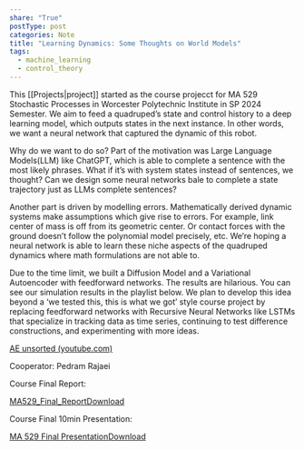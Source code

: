 ```yaml
---
share: "True"
postType: post
categories: Note
title: "Learning Dynamics: Some Thoughts on World Models"
tags:
  - machine_learning
  - control_theory
---
```


This [[Projects|project]] started as the course projecct for MA 529 Stochastic Processes in Worcester Polytechnic Institute in SP 2024 Semester. We aim to feed a quadruped’s state and control history to a deep learning model, which outputs states in the next instance. In other words, we want a neural network that captured the dynamic of this robot.

Why do we want to do so? Part of the motivation was Large Language Models(LLM) like ChatGPT, which is able to complete a sentence with the most likely phrases. What if it’s with system states instead of sentences, we thought? Can we design some neural networks bale to complete a state trajectory just as LLMs complete sentences?

Another part is driven by modelling errors. Mathematically derived dynamic systems make assumptions which give rise to errors. For example, link center of mass is off from its geometric center. Or contact forces with the ground doesn’t follow the polynomial model precisely, etc. We’re hoping a neural network is able to learn these niche aspects of the quadruped dynamics where math formulations are not able to.

Due to the time limit, we built a Diffusion Model and a Variational Autoencoder with feedforward networks. The results are hilarious. You can see our simulation results in the playlist below. We plan to develop this idea beyond a ‘we tested this, this is what we got’ style course project by replacing feedforward networks with Recursive Neural Networks like LSTMs that specialize in tracking data as time series, continuing to test difference constructions, and experimenting with more ideas.

[AE unsorted (youtube.com)](https://www.youtube.com/watch?v=C5HenmXGH18&list=PLs3cT-s1EaOcz7azQ7wEMfVoVdm0u8nrH)

Cooperator: Pedram Rajaei

Course Final Report:

[MA529_Final_Report](https://zhuncollectedwork.com/wp-content/uploads/2024/08/ma529_final_report.pdf)[Download](https://zhuncollectedwork.com/wp-content/uploads/2024/08/ma529_final_report.pdf)

Course Final 10min Presentation:

[MA 529 Final Presentation](https://zhuncollectedwork.com/wp-content/uploads/2024/08/ma-529-final-presentation.pdf)[Download](https://zhuncollectedwork.com/wp-content/uploads/2024/08/ma-529-final-presentation.pdf)